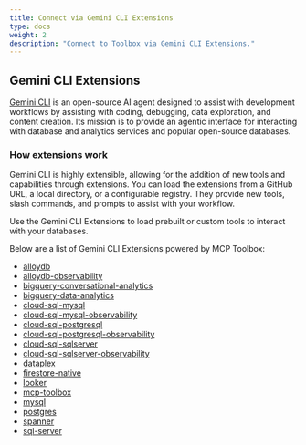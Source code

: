 ```yaml
---
title: Connect via Gemini CLI Extensions
type: docs
weight: 2
description: "Connect to Toolbox via Gemini CLI Extensions."
---
```


## Gemini CLI Extensions

[Gemini CLI][gemini-cli] is an open-source AI agent designed to assist with development workflows by assisting with coding, debugging, data exploration, and content creation. Its mission is to provide an agentic interface for interacting with database and analytics services and popular open-source databases.

### How extensions work
Gemini CLI is highly extensible, allowing for the addition of new tools and capabilities through extensions. You can load the extensions from a GitHub URL, a local directory, or a configurable registry. They provide new tools, slash commands, and prompts to assist with your workflow.

Use the Gemini CLI Extensions to load prebuilt or custom tools to interact with your databases. 

[gemini-cli]: https://google-gemini.github.io/gemini-cli/

Below are a list of Gemini CLI Extensions powered by MCP Toolbox:

* [alloydb](https://github.com/gemini-cli-extensions/alloydb)
* [alloydb-observability](https://github.com/gemini-cli-extensions/alloydb-observability)
* [bigquery-conversational-analytics](https://github.com/gemini-cli-extensions/bigquery-conversational-analytics)
* [bigquery-data-analytics](https://github.com/gemini-cli-extensions/bigquery-data-analytics)
* [cloud-sql-mysql](https://github.com/gemini-cli-extensions/cloud-sql-mysql)
* [cloud-sql-mysql-observability](https://github.com/gemini-cli-extensions/cloud-sql-mysql-observability)
* [cloud-sql-postgresql](https://github.com/gemini-cli-extensions/cloud-sql-postgresql)
* [cloud-sql-postgresql-observability](https://github.com/gemini-cli-extensions/cloud-sql-postgresql-observability)
* [cloud-sql-sqlserver](https://github.com/gemini-cli-extensions/cloud-sql-sqlserver)
* [cloud-sql-sqlserver-observability](https://github.com/gemini-cli-extensions/cloud-sql-sqlserver-observability)
* [dataplex](https://github.com/gemini-cli-extensions/dataplex)
* [firestore-native](https://github.com/gemini-cli-extensions/firestore-native)
* [looker](https://github.com/gemini-cli-extensions/looker)
* [mcp-toolbox](https://github.com/gemini-cli-extensions/mcp-toolbox)
* [mysql](https://github.com/gemini-cli-extensions/mysql)
* [postgres](https://github.com/gemini-cli-extensions/postgres)
* [spanner](https://github.com/gemini-cli-extensions/spanner)
* [sql-server](https://github.com/gemini-cli-extensions/sql-server)